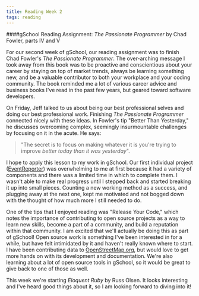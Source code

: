 ```yaml
---
title: Reading Week 2
tags: reading
---
```


####gSchool Reading Assignment: _The Passionate Programmer_ by Chad Fowler, parts IV and V

For our second week of gSchool, our reading assignment was to finish Chad Fowler's _The Passionate Programmer_. The over-arching message I took away from this book was to be proactive and conscientious about your career by staying on top of market trends, always be learning something new, and be a valuable contributor to both your workplace and your coding community. The book reminded me a lot of various career advice and business books I've read in the past few years, but geared toward software developers. 

On Friday, Jeff talked to us about being our best professional selves and doing our best professional work. Finishing _The Passionate Programmer_ connected nicely with these ideas. In Fowler's tip "Better Than Yesterday," he discusses overcoming complex, seemingly insurmountable challenges by focusing on it in the acute. He says:

>"The secret is to focus on making whatever it is you're trying to improve _better today than it was yesterday_". 

I hope to apply this lesson to my work in gSchool. Our first individual project ([EventReporter](/2013/02/08/eventreporter-retrospective.html)) was overwhelming to me at first because it had a variety of components and there was a limited time in which to complete them. I wasn't able to make real progress until I stepped back and started breaking it up into small pieces. Counting a new working method as a success, and plugging away at the next one, kept me motivated and not bogged down with the thought of how much more I still needed to do. 

One of the tips that I enjoyed reading was "Release Your Code," which notes the importance of contributing to open source projects as a way to learn new skills, become a part of a community, and build a reputation within that community. I am excited that we'll actually be doing this as part of gSchool! Open source work is something I've been interested in for a while, but have felt intimidated by it and haven't really known where to start. I have been contributing data to [OpenStreetMap.org](http://openstreetmap.org), but would love to get more hands on with its development and documentation. We're also learning about a lot of open source tools in gSchool, so it would be great to give back to one of those as well.

This week we're starting _Eloquent Ruby_ by Russ Olsen. It looks interesting and I've heard good things about it, so I am looking forward to diving into it!
